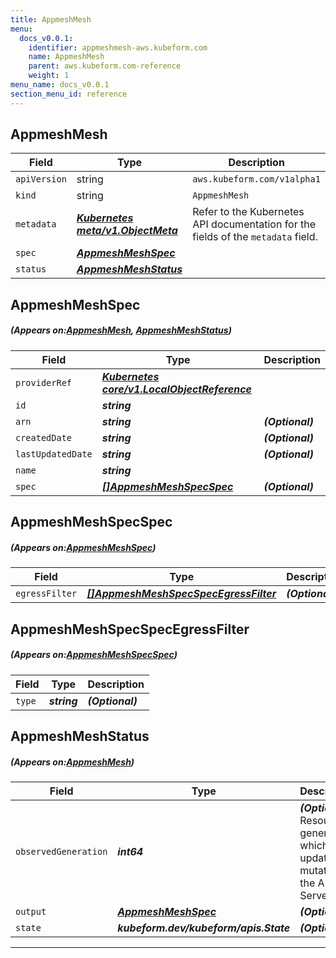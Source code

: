 ```yaml
---
title: AppmeshMesh
menu:
  docs_v0.0.1:
    identifier: appmeshmesh-aws.kubeform.com
    name: AppmeshMesh
    parent: aws.kubeform.com-reference
    weight: 1
menu_name: docs_v0.0.1
section_menu_id: reference
---
```


## AppmeshMesh
| Field | Type | Description |
| ------ | ----- | ----------- |
| `apiVersion` | string | `aws.kubeform.com/v1alpha1` |
|    `kind` | string | `AppmeshMesh` |
| `metadata` | ***[Kubernetes meta/v1.ObjectMeta](https://kubernetes.io/docs/reference/generated/kubernetes-api/v1.13/#objectmeta-v1-meta)***|Refer to the Kubernetes API documentation for the fields of the `metadata` field.|
| `spec` | ***[AppmeshMeshSpec](#AppmeshMeshSpec)***||
| `status` | ***[AppmeshMeshStatus](#AppmeshMeshStatus)***||
## AppmeshMeshSpec
##### (Appears on:[AppmeshMesh](#AppmeshMesh), [AppmeshMeshStatus](#AppmeshMeshStatus))
| Field | Type | Description |
| ------ | ----- | ----------- |
| `providerRef` | ***[Kubernetes core/v1.LocalObjectReference](https://kubernetes.io/docs/reference/generated/kubernetes-api/v1.13/#localobjectreference-v1-core)***||
| `id` | ***string***||
| `arn` | ***string***| ***(Optional)*** |
| `createdDate` | ***string***| ***(Optional)*** |
| `lastUpdatedDate` | ***string***| ***(Optional)*** |
| `name` | ***string***||
| `spec` | ***[[]AppmeshMeshSpecSpec](#AppmeshMeshSpecSpec)***| ***(Optional)*** |
## AppmeshMeshSpecSpec
##### (Appears on:[AppmeshMeshSpec](#AppmeshMeshSpec))
| Field | Type | Description |
| ------ | ----- | ----------- |
| `egressFilter` | ***[[]AppmeshMeshSpecSpecEgressFilter](#AppmeshMeshSpecSpecEgressFilter)***| ***(Optional)*** |
## AppmeshMeshSpecSpecEgressFilter
##### (Appears on:[AppmeshMeshSpecSpec](#AppmeshMeshSpecSpec))
| Field | Type | Description |
| ------ | ----- | ----------- |
| `type` | ***string***| ***(Optional)*** |
## AppmeshMeshStatus
##### (Appears on:[AppmeshMesh](#AppmeshMesh))
| Field | Type | Description |
| ------ | ----- | ----------- |
| `observedGeneration` | ***int64***| ***(Optional)*** Resource generation, which is updated on mutation by the API Server.|
| `output` | ***[AppmeshMeshSpec](#AppmeshMeshSpec)***| ***(Optional)*** |
| `state` | ***kubeform.dev/kubeform/apis.State***| ***(Optional)*** |
---
